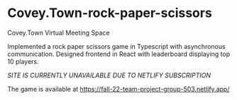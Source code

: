# Covey.Town-rock-paper-scissors
Covey.Town Virtual Meeting Space 

Implemented a rock paper scissors game in Typescript with asynchronous communication.
Designed frontend in React with leaderboard displaying top 10 players.

*SITE IS  CURRENTLY UNAVAILABLE DUE TO NETLIFY SUBSCRIPTION*

The game is available at https://fall-22-team-project-group-503.netlify.app/
